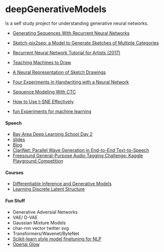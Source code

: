 # deepGenerativeModels

Is a self study project for understanding generative neural networks.

- [Generating Sequences With Recurrent Neural Networks](https://arxiv.org/pdf/1308.0850v5.pdf)
- [Sketch-pix2seq: a Model to Generate Sketches of Multiple Categories](https://arxiv.org/pdf/1709.04121.pdf)
- [Recurrent Neural Network Tutorial for Artists (2017)](https://news.ycombinator.com/item?id=16845372)
- [Teaching Machines to Draw](https://ai.googleblog.com/2017/04/teaching-machines-to-draw.html)
- [A Neural Representation of Sketch Drawings](https://arxiv.org/abs/1704.03477)
- [Four Experiments in Handwriting with a Neural Network](https://distill.pub/2016/handwriting/)
- [Sequence Modeling With CTC](https://distill.pub/2017/ctc/)
- [How to Use t-SNE Effectively](https://distill.pub/2016/misread-tsne/)

- [fun Experiments for machine learning](http://www.kylemcdonald.net/)

#### Speech 

- [Bay Area Deep Learning School Day 2](https://www.youtube.com/watch?v=9dXiAecyJrY&feature=youtu.be&t=13874)
- [slides](https://cs.stanford.edu/~acoates/ba_dls_speech2016.pdf)
- [Blog](https://medium.com/@ageitgey/machine-learning-is-fun-part-6-how-to-do-speech-recognition-with-deep-learning-28293c162f7a)
- [ClariNet: Parallel Wave Generation in End-to-End Text-to-Speech](http://research.baidu.com/Blog/index-view?id=106)
- [Freesound General-Purpose Audio Tagging Challenge: Kaggle Playground Competition](https://www.kaggle.com/c/freesound-audio-tagging)

#### Courses 

- [Differentiable Inference and Generative Models](https://www.cs.toronto.edu/~duvenaud/courses/csc2541/index.html)
- [Learning Discrete Latent Structure](https://duvenaud.github.io/learn-discrete/)

#### Fun Stuff 

- Generative Adversial Networks 
- VAE/ D-VAE
- Gaussian Mixture Models 
- char-rnn vector twitter svg 
- Transformers/Wavenet/ByteNet
- [Scikit-learn style model finetuning for NLP](https://github.com/IndicoDataSolutions/finetune)
- [Openai Glow](https://github.com/openai/glow)


